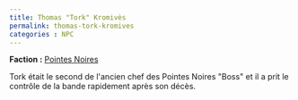 ```yaml
---
title: Thomas "Tork" Kromivès
permalink: thomas-tork-kromives
categories : NPC
---
```


**Faction :** [Pointes Noires][1]

Tork était le second de l'ancien chef des Pointes Noires "Boss" et il a prit le contrôle de la bande rapidement après son décès.


[1]:/Factions/Mercenaires_-_Les_Pointes_Noires.md "Factions | Pointes Noires"
